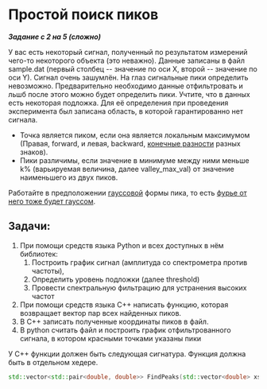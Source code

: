 # Простой поиск пиков

***Задание с 2 на 5 (сложно)***

У вас есть некоторый сигнал, полученный по результатом измерений чего-то некоторого объекта (это неважно). Данные записаны в файл sample.dat (первый столбец -- значение по оси X, второй -- значение по оси Y). Сигнал очень зашумлён. На глаз сигнальные пики определить невозможно. Предварительно необходимо данные отфильтровать и льшб после этого можно будет определить пики. 
Учтите, что в данных есть некоторая подложка. Для её определения при проведения эксперимента был записана область, в которой гарантированно нет сигнала.

* Точка является пиком, если она является локальным максимумом (Правая, forward, и левая, backward, [конечные разности](https://en.wikipedia.org/wiki/Finite_difference) разных знаков).
* Пики различимы, если значение в минимуме между ними меньше k% (варьируемая величина, далее valley_max_val) от значение наименьшего из двух пиков.

Работайте в предположении [гауссовой](https://ru.wikipedia.org/wiki/Гауссова_функция) формы пика, то есть [фурье от него тоже будет гауссом](https://ru.wikipedia.org/wiki/Преобразование_Фурье#Важные_формулы).

## **Задачи:**

1) При помощи средств языка Python и всех доступных в нём библиотек:
   1) Построить график сигнал (амплитуда со спектрометра против частоты),
   2) Определить уровень подложки (далее threshold)
   3) Провести спектральную фильтрацию для устранения высоких частот
2) При помощи средств языка C++ написать функцию, которая возвращает вектор пар всех найденных пиков.
3) В C++ записать полученные координаты пиков в файл.
4) В python считать файл и построить график отфильтрованного сигнала, в котором красными точками указаны пики

У C++ функции должен быть следующая сигнатура. Функция должна быть в отдельном хедере.

```cpp
std::vector<std::pair<double, double>> FindPeaks(std::vector<double> xs, std::vector<double> ys, double valley_max_val, double threshold);
```
